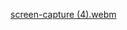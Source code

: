 
[screen-capture (4).webm](https://github.com/SachinBeniwal33/Assn3/assets/112742965/3b0f8efa-323b-4ca4-9a43-9fe4387e04dd)
